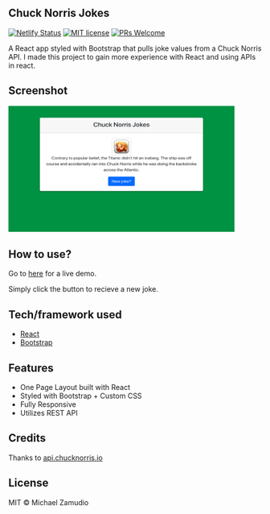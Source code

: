 ## Chuck Norris Jokes
[![Netlify Status](https://api.netlify.com/api/v1/badges/c55c4e77-8409-42fa-8c32-9a9815770596/deploy-status)](https://app.netlify.com/sites/chuck-norris-jokes-react/deploys)
[![MIT license](https://img.shields.io/badge/License-MIT-blue.svg)](https://lbesson.mit-license.org/)
[![PRs Welcome](https://img.shields.io/badge/PRs-welcome-brightgreen.svg?style=flat-square)](http://makeapullrequest.com)

A React app styled with Bootstrap that pulls joke values from a Chuck Norris API. I made this project to gain more experience with React and using APIs in react.

## Screenshot
<img src="https://github.com/zamudio/chuck-norris-react/blob/master/public/project_screenshot.png" alt="screenshot" width="450" height="250" />

## How to use?
Go to [here](https://chuck-norris-jokes-react.netlify.app) for a live demo.

Simply click the button to recieve a new joke.

## Tech/framework used
- [React](https://reactjs.org/)
- [Bootstrap](https://getbootstrap.com/)

## Features
- One Page Layout built with React
- Styled with Bootstrap + Custom CSS
- Fully Responsive
- Utilizes REST API

## Credits
Thanks to [api.chucknorris.io](api.chucknorris.io)

## License
MIT © Michael Zamudio
